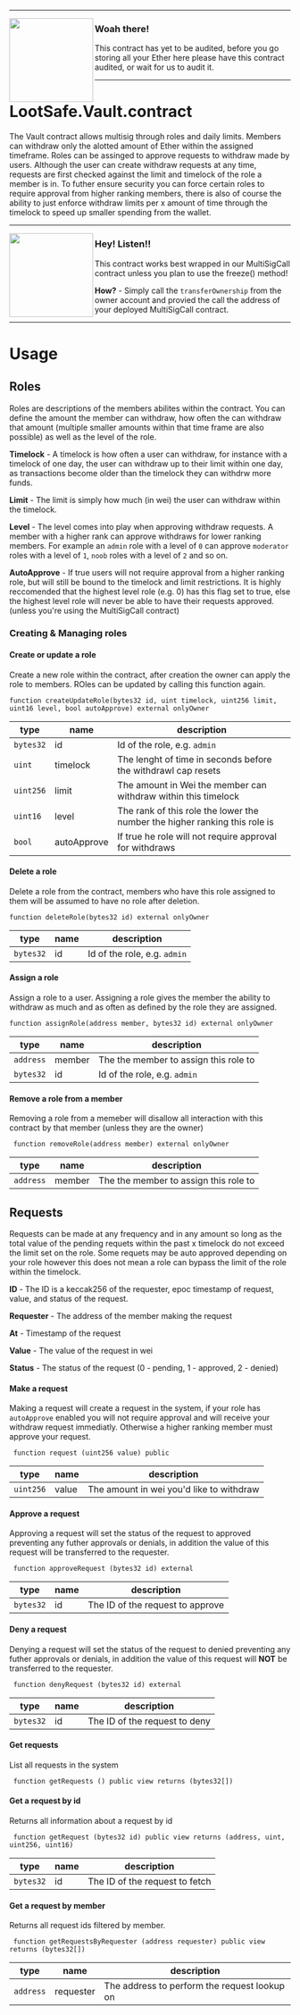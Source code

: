 ----

<img align="left" src="https://assets.entrepreneur.com/content/3x2/1300/20160112205229-sign-falling-ladder-brick-rock-bottom-person-danger-prevention.jpeg?width=750" data-canonical-src="https://assets.entrepreneur.com/content/3x2/1300/20160112205229-sign-falling-ladder-brick-rock-bottom-person-danger-prevention.jpeg?width=750" width="150"/>

### Woah there!
This contract has yet to be audited, before you go storing all your Ether here please have this contract audited, or wait for us to audit it.

----

# LootSafe.Vault.contract

The Vault contract allows multisig through roles and daily limits. Members can withdraw only the alotted amount of Ether within the assigned timeframe. Roles can be assinged to approve requests to withdraw made by users. Although the user can create withdraw requests at any time, requests are first checked against the limit and timelock of the role a member is in. To futher ensure security you can force certain roles to require approval from higher ranking members, there is also of course the ability to just enforce withdraw limits per x amount of time through the timelock to speed up smaller spending from the wallet.

----

<img align="left" src="https://d1u5p3l4wpay3k.cloudfront.net/zelda_gamepedia_en/f/f7/Navi_Art.png" data-canonical-src="https://d1u5p3l4wpay3k.cloudfront.net/zelda_gamepedia_en/f/f7/Navi_Art.png" width="150"/>

### Hey! Listen!!
This contract works best wrapped in our MultiSigCall contract unless you plan to use the freeze() method!

**How?** - Simply call the `transferOwnership` from the owner account and provied the call the address of your deployed MultiSigCall contract.

----

# Usage

## Roles

Roles are descriptions of the members abilites within the contract. You can define the amount the member can withdraw, how often the can withdraw that amount (multiple smaller amounts within that time frame are also possible) as well as the level of the role.

**Timelock** - A timelock is how often a user can withdraw, for instance with a timelock of one day, the user can withdraw up to their limit within one day, as transactions become older than the timelock they can withdrw more funds.

**Limit** - The limit is simply how much (in wei) the user can withdraw within the timelock.

**Level** - The level comes into play when approving withdraw requests. A member with a higher rank can approve withdraws for lower ranking members. For example an `admin` role with a level of `0` can approve `moderator` roles with a level of `1`, `noob` roles with a level of `2` and so on.

**AutoApprove** - If true users will not require approval from a higher ranking role, but will still be bound to the timelock and limit restrictions. It is highly reccomended that the highest level role (e.g. 0) has this flag set to true, else the highest level role will never be able to have their requests approved. (unless you're using the MultiSigCall contract)

### Creating & Managing roles

#### Create or update a role

Create a new role within the contract, after creation the owner can apply the role to members. ROles can be updated by calling this function again.

```solidity
function createUpdateRole(bytes32 id, uint timelock, uint256 limit, uint16 level, bool autoApprove) external onlyOwner 
```

| type | name | description |
|----- |----- |------------ |
|`bytes32`|id|Id of the role, e.g. `admin`|
|`uint`|timelock|The lenght of time in seconds before the withdrawl cap resets|
|`uint256`|limit|The amount in Wei the member can withdraw within this timelock|
|`uint16`|level|The rank of this role the lower the number the higher ranking this role is|
|`bool`|autoApprove|If true he role will not require approval for withdraws|

#### Delete a role

Delete a role from the contract, members who have this role assigned to them will be assumed to have no role after deletion.

```solidity
function deleteRole(bytes32 id) external onlyOwner
```
| type | name | description |
|----- |----- |------------ |
|`bytes32`|id|Id of the role, e.g. `admin`|

#### Assign a role

Assign a role to a user. Assigning a role gives the member the ability to withdraw as much and as often as defined by the role they are assigned.

```solidity
function assignRole(address member, bytes32 id) external onlyOwner
```
| type | name | description |
|----- |----- |------------ |
|`address`|member|The the member to assign this role to|
|`bytes32`|id|Id of the role, e.g. `admin`|

#### Remove a role from a member

Removing a role from a memeber will disallow all interaction with this contract by that member (unless they are the owner)

```solidity
 function removeRole(address member) external onlyOwner
 ```

| type | name | description |
|----- |----- |------------ |
|`address`|member|The the member to assign this role to|


## Requests

Requests can be made at any frequency and in any amount so long as the total value of the pending requets within the past x timelock do not exceed the limit set on the role. Some requets may be auto approved depending on your role however this does not mean a role can bypass the limit of the role within the timelock.

**ID** - The ID is a keccak256 of the requester, epoc timestamp of request, value, and status of the request.

**Requester** - The address of the member making the request

**At** - Timestamp of the request

**Value** - The value of the request in wei

**Status** - The status of the request (0 - pending, 1 - approved, 2 - denied)

#### Make a request

Making a request will create a request in the system, if your role has `autoApprove` enabled you will not require approval and will receive your withdraw request immediatly. Otherwise a higher ranking member must approve your request.

```solidity
 function request (uint256 value) public
 ```

| type | name | description |
|----- |----- |------------ |
|`uint256`|value|The amount in wei you'd like to withdraw|

#### Approve a request

Approving a request will set the status of the request to approved preventing any futher approvals or denials, in addition the value of this request will be transferred to the requester.

```solidity
 function approveRequest (bytes32 id) external
 ```

| type | name | description |
|----- |----- |------------ |
|`bytes32`|id|The ID of the request to approve|

#### Deny a request

Denying a request will set the status of the request to denied preventing any futher approvals or denials, in addition the value of this request will **NOT** be transferred to the requester.

```solidity
 function denyRequest (bytes32 id) external
 ```

| type | name | description |
|----- |----- |------------ |
|`bytes32`|id|The ID of the request to deny|

#### Get requests

List all requests in the system

```solidity
 function getRequests () public view returns (bytes32[])
```
 
#### Get a request by id

Returns all information about a request by id

```solidity
 function getRequest (bytes32 id) public view returns (address, uint, uint256, uint16)
 ```

| type | name | description |
|----- |----- |------------ |
|`bytes32`|id|The ID of the request to fetch|

#### Get a request by member

Returns all request ids filtered by member.

```solidity
 function getRequestsByRequester (address requester) public view returns (bytes32[])
 ```

| type | name | description |
|----- |----- |------------ |
|`address`|requester|The address to perform the request lookup on|

